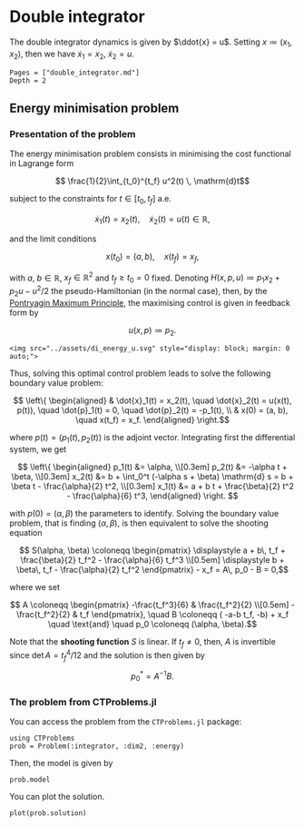 # Double integrator

The double integrator dynamics is given by $\ddot{x} = u$. Setting $x \coloneqq (x_1, x_2)$, then we have $\dot{x}_1 = x_2$, $\dot{x}_2 = u$.

```@contents
Pages = ["double_integrator.md"]
Depth = 2
```

## Energy minimisation problem

### Presentation of the problem

The energy minimisation problem consists in minimising the cost functional in Lagrange form

```math
    \frac{1}{2}\int_{t_0}^{t_f} u^2(t) \, \mathrm{d}t
```

subject to the constraints for $t \in [t_0, t_f]$ a.e.

```math
    \dot x_1(t) = x_2(t), \quad \dot x_2(t) = u(t) \in \mathbb{R},
```

and the limit conditions

```math
    x(t_0) = (a, b), \quad x(t_f) = x_f,
```

with $a$, $b \in \mathbb{R}$, $x_f \in \mathbb{R}^2$ and $t_f \ge t_0 = 0$ fixed. Denoting $H(x, p, u) \coloneqq p_1 x_2 + p_2 u - u^2/2$ the pseudo-Hamiltonian (in the normal case), then, by the [Pontryagin Maximum Principle](https://en.wikipedia.org/wiki/Pontryagin%27s_maximum_principle), the maximising control is given in feedback form by

```math
    u(x, p) \coloneqq p_2.
```

```@raw html
<img src="../assets/di_energy_u.svg" style="display: block; margin: 0 auto;">
```

Thus, solving this optimal control problem leads to solve the following boundary value problem:

```math
    \left\{
    \begin{aligned}
        & \dot{x}_1(t) = x_2(t), \quad 
        \dot{x}_2(t) = u(x(t), p(t)), \quad 
        \dot{p}_1(t) = 0, \quad 
        \dot{p}_2(t) = -p_1(t), \\
        & x(0) = (a, b), \quad x(t_f) = x_f.
    \end{aligned}
    \right.
```

where $p(t) = (p_1(t), p_2(t))$ is the adjoint vector.
Integrating first the differential system, we get

```math
    \left\{
    \begin{aligned}
        p_1(t) &= \alpha, \\[0.3em]
        p_2(t) &= -\alpha t + \beta, \\[0.3em]
        x_2(t) &= b + \int_0^t (-\alpha s + \beta) \mathrm{d} s = 
        b + \beta t - \frac{\alpha}{2} t^2, \\[0.3em]
        x_1(t) &= a + b t + \frac{\beta}{2} t^2 - \frac{\alpha}{6} t^3,
    \end{aligned}
    \right.    
```

with $p(0) = (\alpha, \beta)$ the parameters to identify. Solving the boundary value problem, that is finding $(\alpha, \beta)$, is then equivalent to solve the shooting equation

```math
    S(\alpha, \beta) \coloneqq
    \begin{pmatrix}
        \displaystyle a + b\, t_f + \frac{\beta}{2} t_f^2 - \frac{\alpha}{6} t_f^3 \\[0.5em]
        \displaystyle b + \beta\, t_f - \frac{\alpha}{2} t_f^2
    \end{pmatrix}
    - x_f = A\, p_0 - B = 0,
```

where we set

```math
    A \coloneqq 
    \begin{pmatrix}
    -\frac{t_f^3}{6} & \frac{t_f^2}{2} \\[0.5em]
     -\frac{t_f^2}{2} & t_f
    \end{pmatrix},
    \quad
    B \coloneqq ( -a-b t_f, -b) + x_f
    \quad
    \text{and}
    \quad 
    p_0 \coloneqq (\alpha, \beta).
```

Note that the **shooting function** $S$ is linear. If $t_f \ne 0$, then, $A$ is invertible since
$\det A = t_f^4/12$ and the solution is then given by

```math
    p^*_0 = A^{-1} B.
```

### The problem from CTProblems.jl

You can access the problem from the `CTProblems.jl` package:

```@example main
using CTProblems
prob = Problem(:integrator, :dim2, :energy)
```

Then, the model is given by

```@example main
prob.model
```

You can plot the solution.

```@example main
plot(prob.solution)
```

